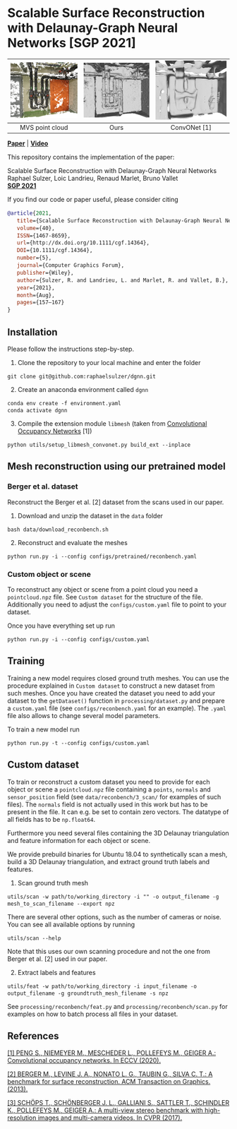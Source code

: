 # Scalable Surface Reconstruction with Delaunay-Graph Neural Networks [SGP 2021]
<table>
<thead>
  <tr>
    <th><img style="width:300px;" src="presentation/teaser/pc03.png"></th>
    <th><img style="width:300px;" src="presentation/teaser/ours04.png"></th>
    <th><img style="width:280px;" src="presentation/teaser/occ06.png"></th>
  </tr>
</thead>
<tbody align="center">
  <tr>
    <td>MVS point cloud</td>
    <td>Ours</td>
    <td>ConvONet [1]</td>
  </tr>
</tbody>
</table>

[**Paper**](https://arxiv.org/pdf/2107.06130.pdf) | [**Video**](https://youtu.be/KIrCDGhS10o) <br>

This repository contains the implementation of the paper:

Scalable Surface Reconstruction with Delaunay-Graph Neural Networks<br />
Raphael Sulzer, Loic Landrieu, Renaud Marlet, Bruno Vallet<br />
[**SGP 2021**](https://sgp2021.github.io/program/)  

If you find our code or paper useful, please consider citing
```bibtex
@article{2021,
   title={Scalable Surface Reconstruction with Delaunay‐Graph Neural Networks},
   volume={40},
   ISSN={1467-8659},
   url={http://dx.doi.org/10.1111/cgf.14364},
   DOI={10.1111/cgf.14364},
   number={5},
   journal={Computer Graphics Forum},
   publisher={Wiley},
   author={Sulzer, R. and Landrieu, L. and Marlet, R. and Vallet, B.},
   year={2021},
   month={Aug},
   pages={157–167}
}
```


## Installation

Please follow the instructions step-by-step.

1. Clone the repository to your local machine and enter the folder
```
git clone git@github.com:raphaelsulzer/dgnn.git
```

2. Create an anaconda environment called `dgnn`
```
conda env create -f environment.yaml
conda activate dgnn
```

3. Compile the extension module `libmesh` (taken from [Convolutional Occupancy Networks](https://github.com/autonomousvision/convolutional_occupancy_networks) [1])
```
python utils/setup_libmesh_convonet.py build_ext --inplace
```

## Mesh reconstruction using our pretrained model

### Berger et al. dataset

Reconstruct the Berger et al. [2] dataset from the scans used in our paper.

1. Download and unzip the dataset in the `data` folder

```
bash data/download_reconbench.sh
```

2. Reconstruct and evaluate the meshes

```
python run.py -i --config configs/pretrained/reconbench.yaml
```

[comment]: <> (### ETH3D dataset)

[comment]: <> (Reconstruct all training scenes of the ETH3D [3] dataset from the MVS point clouds used in the paper.)

[comment]: <> (1. Download and unzip the dataset in the `data` folder)

[comment]: <> (```)

[comment]: <> (cd data)

[comment]: <> (bash download_eth3d.sh)

[comment]: <> (```)

[comment]: <> (2. Reconstruct the meshes)

[comment]: <> (```)

[comment]: <> (python run.py -i --config configs/eth3d.yaml)

[comment]: <> (```)

[comment]: <> (To evaluate the results you can e.g. sample points on the meshes and use the [multi-view-evaluation]&#40;https://github.com/ETH3D/multi-view-evaluation&#41; tool provided by the ETH3D dataset authors.)

### Custom object or scene

To reconstruct any object or scene from a point cloud you need a `pointcloud.npz` file.
See `Custom dataset` for the structure of the file. 
Additionally you need to adjust the `configs/custom.yaml` file to point to your dataset.

Once you have everything set up run

```
python run.py -i --config configs/custom.yaml
```



## Training

Training a new model requires closed ground truth meshes. You can use the procedure explained 
in `Custom dataset` to construct a new dataset from such meshes. Once you have created the dataset you need to
add your dataset to the `getDataset()` function in `processing/dataset.py` and
prepare a `custom.yaml` file (see `configs/reconbench.yaml` for an example). 
The `.yaml` file also allows to change several model parameters.

To train a new model run

```
python run.py -t --config configs/custom.yaml
```


[comment]: <> (starting from an existing mesh &#40;see `scan`&#41; or from a)
[comment]: <> (`pointcloud.npz` file &#40;see `feat`, omit `-g` flag&#41;.)

## Custom dataset

To train or reconstruct a custom dataset you need to provide for each object or scene a `pointcloud.npz` file
containing a `points`, `normals` and `sensor_position` field (see `data/reconbench/3_scan/` for examples of
such files). The `normals` field is not actually used in this work but has to be present in the file. 
It can e.g. be set to contain zero vectors. The datatype of all fields has to be `np.float64`.

Furthermore you need several files containing the 3D Delaunay triangulation and feature information for each object
or scene.

We provide prebuild binaries for Ubuntu 18.04 to synthetically scan a mesh, build a 3D Delaunay triangulation,
and extract ground truth labels and features.

1. Scan ground truth mesh

```
utils/scan -w path/to/working_directory -i "" -o output_filename -g mesh_to_scan_filename --export npz
```

There are several other options, such as the number of cameras or noise. You can see all available options by running
```
utils/scan --help
```
Note that this uses our own scanning procedure and not the one from Berger et al. [2] 
used in our paper.

2. Extract labels and features

```
utils/feat -w path/to/working_directory -i input_filename -o output_filename -g groundtruth_mesh_filename -s npz
```

See `processing/reconbench/feat.py` and `processing/reconbench/scan.py` for examples on how
to batch process all files in your dataset.


## References

[[1] PENG S., NIEMEYER M., MESCHEDER L., POLLEFEYS M.,
GEIGER A.: Convolutional occupancy networks. In ECCV (2020).](https://arxiv.org/abs/2003.04618)

[[2] BERGER M., LEVINE J. A., NONATO L. G., TAUBIN G.,
SILVA C. T.: A benchmark for surface reconstruction. ACM Transaction on Graphics. (2013).](http://vgc.poly.edu/files/berger/recon_bench/paper/tog.pdf)

[[3] SCHÖPS T., SCHÖNBERGER J. L., GALLIANI S., SATTLER
T., SCHINDLER K., POLLEFEYS M., GEIGER A.: A multi-view stereo
benchmark with high-resolution images and multi-camera videos. In
CVPR (2017).](http://www.cvlibs.net/publications/Schoeps2017CVPR.pdf)